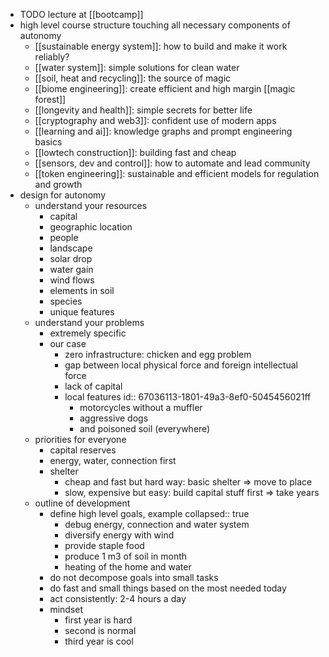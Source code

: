 - TODO lecture at [[bootcamp]]
- high level course structure touching all necessary components of autonomy
	- [[sustainable energy system]]: how to build and make it work reliably?
	- [[water system]]: simple solutions for clean water
	- [[soil, heat and recycling]]: the source of magic
	- [[biome engineering]]: create efficient and high margin [[magic forest]]
	- [[longevity and health]]: simple secrets for better life
	- [[cryptography and web3]]: confident use of modern apps
	- [[learning and ai]]: knowledge graphs and prompt engineering basics
	- [[lowtech construction]]: building fast and cheap
	- [[sensors, dev and control]]: how to automate and lead community
	- [[token engineering]]: sustainable and efficient models for regulation and growth
- design for autonomy
	- understand your resources
		- capital
		- geographic location
		- people
		- landscape
		- solar drop
		- water gain
		- wind flows
		- elements in soil
		- species
		- unique features
	- understand your problems
		- extremely specific
		- our case
			- zero infrastructure: chicken and egg problem
			- gap between local physical force and foreign intellectual force
			- lack of capital
			- local features
			  id:: 67036113-1801-49a3-8ef0-5045456021ff
				- motorcycles without a muffler
				- aggressive dogs
				- and poisoned soil (everywhere)
	- priorities for everyone
		- capital reserves
		- energy, water, connection first
		- shelter
			- cheap and fast but hard way: basic shelter => move to place
			- slow, expensive but easy: build capital stuff first => take years
	- outline of development
		- define high level goals, example
		  collapsed:: true
			- debug energy, connection and water system
			- diversify energy with wind
			- provide staple food
			- produce 1 m3 of soil in month
			- heating of the home and water
		- do not decompose goals into small tasks
		- do fast and small things based on the most needed today
		- act consistently: 2-4 hours a day
		- mindset
			- first year is hard
			- second is normal
			- third year is cool